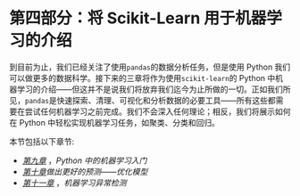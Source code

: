 

# 第四部分：将 Scikit-Learn 用于机器学习的介绍

到目前为止，我们已经关注了使用`pandas`的数据分析任务，但是使用 Python 我们可以做更多的数据科学。接下来的三章将作为使用`scikit-learn`的 Python 中机器学习的介绍——但这并不是说我们将放弃我们迄今为止所做的一切。正如我们所见，`pandas`是快速探索、清理、可视化和分析数据的必要工具——所有这些都需要在尝试任何机器学习之前完成。我们不会深入任何理论；相反，我们将展示如何在 Python 中轻松实现机器学习任务，如聚类、分类和回归。

本节包括以下章节:

*   [*第九章*](B16834_09_Final_SK_ePub.xhtml#_idTextAnchor188) ，*Python 中的机器学习入门*
*   [*第十章*](B16834_10_Final_SK_ePub.xhtml#_idTextAnchor217)*做出更好的预测——优化模型*
*   [*第十一章*](B16834_11_Final_SK_ePub.xhtml#_idTextAnchor237) ，*机器学习异常检测*